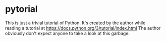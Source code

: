 # pytorial

This is just a trivial tutorial of Python.
It's created by the author while reading a tutorial at https://docs.python.org/3/tutorial/index.html
The author obviously don't expect anyone to take a look at this garbage. 
